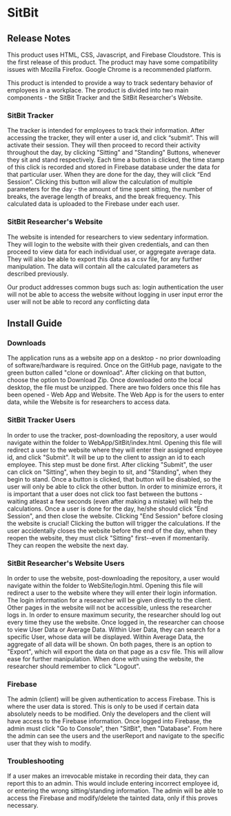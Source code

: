 # SitBit

## Release Notes
This product uses HTML, CSS, Javascript, and Firebase Cloudstore. This is the first release of this product. The product may have some compatibility issues with Mozilla Firefox. Google Chrome is a recommended platform.

This product is intended to provide a way to track sedentary behavior of employees in a workplace. The product is divided into two main components - the SitBit Tracker and the SitBit Researcher's Website.
### SitBit Tracker
The tracker is intended for employees to track their information. After accessing the tracker, they will enter a user id, and click “submit”. This will activate their session. They will then proceed to record their activity throughout the day, by clicking "Sitting" and "Standing" Buttons, whenever they sit and stand respectively. Each time a button is clicked, the time stamp of this click is recorded and stored in Firebase database under the data for that particular user. When they are done for the day, they will click “End Session”. Clicking this button will allow the calculation of multiple parameters for the day - the amount of time spent sitting, the number of breaks, the average length of breaks, and the break frequency. This calculated data is uploaded to the Firebase under each user. 
### SitBit Researcher's Website
The website is intended for researchers to view sedentary information. They will login to the website with their given credentials, and can then proceed to view data for each individual user, or aggregate average data. They will also be able to export this data as a csv file, for any further manipulation. The data will contain all the calculated parameters as described previously. 

Our product addresses common bugs such as:
login authentication
the user will not be able to access the website without logging in
user input error
the user will not be able to record any conflicting data

## Install Guide

### Downloads
The application runs as a website app on a desktop - no prior downloading of software/hardware is required. Once on the GitHub page, navigate to the green button called "clone or download". After clicking on that button, choose the option to Download Zip. Once downloaded onto the local desktop, the file must be unzipped. There are two folders once this file has been opened - Web App and Website. The Web App is for the users to enter data, while the Website is for researchers to access data.
### SitBit Tracker Users
In order to use the tracker, post-downloading the repository, a user would navigate within the folder to WebApp/SitBit/index.html. Opening this file will redirect a user to the website where they will enter their assigned employee id, and click "Submit". It will be up to the client to assign an id to each employee. This step must be done first.  After clicking "Submit", the user can click on "Sitting", when they begin to sit, and "Standing", when they begin to stand. Once a button is clicked, that button will be disabled, so the user will only be able to click the other button. In order to minimize errors, it is important that a user does not click too fast between the buttons - waiting atleast a few seconds (even after making a mistake) will help the calculations. Once a user is done for the day, he/she should click "End Session", and then close the website. Clicking "End Session" before closing the website is crucial! Clicking the button will trigger the calculations.  If the user accidentally closes the website before the end of the day, when they reopen the website, they must click "Sitting" first--even if momentarily. They can reopen the website the next day.
### SitBit Researcher's Website Users
In order to use the website, post-downloading the repository, a user would navigate within the folder to WebSite/login.html. Opening this file will redirect a user to the website where they will enter their login information. The login information for a researcher will be given directly to the client.  Other pages in the website will not be accessible, unless the researcher logs in. In order to ensure maximum security, the researcher should log out every time they use the website. Once logged in, the researcher can choose to view User Data or Average Data. Within User Data, they can search for a specific User, whose data will be displayed. Within Average Data, the aggregate of all data will be shown. On both pages, there is an option to "Export", which will export the data on that page as a csv file. This will allow ease for further manipulation. When done with using the website, the researcher should remember to click "Logout".
### Firebase
The admin (client) will be given authentication to access Firebase. This is where the user data is stored. This is only to be used if certain data absolutely needs to be modified. Only the developers and the client will have access to the Firebase information. Once logged into Firebase, the admin must click "Go to Console", then "SitBit", then "Database". From here the admin can see the users and the userReport and navigate to the specific user that they wish to modify. 
### Troubleshooting
If a user makes an irrevocable mistake in recording their data, they can report this to an admin. This would include entering incorrect employee id, or entering the wrong sitting/standing information. The admin will be able to access the Firebase and modify/delete the tainted data, only if this proves necessary. 
 

